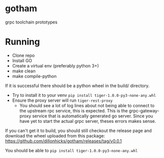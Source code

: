 # gotham
grpc toolchain prototypes


# Running

- Clone repo
- Install GO
- Create a virtual env (preferably python 3+)
- make clean
- make compile-python

If it is successful there should be a python wheel in the build/ directory.
- Try to install it to your venv `pip install tiger-1.0.0-py3-none-any.whl`
- Ensure the proxy server will run `tiger-rest-proxy` 
  - You should see a lot of log lines about not being able to connect to the upstream rpc service, this is expected. This is the grpc-gateway-proxy service that is automatically generated go server. Since you have yet to start the actual grpc server, theses errors makes sense.

If you can't get it to build, you should still checkout the release page and download the wheel uploaded from this package: https://github.com/dillonhicks/gotham/releases/tag/v0.0.1

You should be able to `pip install tiger-1.0.0-py3-none-any.whl`

